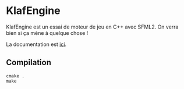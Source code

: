 # KlafEngine

KlafEngine est un essai de moteur de jeu en C++ avec SFML2. On verra bien si ça
mène à quelque chose !

La documentation est [ici](http://klafyvel.github.io/KlafEngine/index.html).

## Compilation
```
cmake .
make
```
